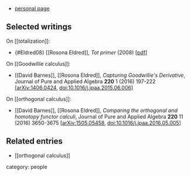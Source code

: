 
* [personal page](https://sites.google.com/site/rosonaeldred/info)



## Selected writings

On [[totalization]]:

* {#Eldred08} [[Rosona Eldred]], *Tot primer* (2008) &lbrack;[pdf](https://drive.google.com/file/d/0B6WoYElpsU2TTXdNbmNyXzZjamc/view)&rbrack;

On [[Goodwillie calculus]]:

* [[David Barnes]], [[Rosona Eldred]], *Capturing Goodwillie's Derivative*, Journal of Pure and Applied Algebra
**220** 1 (2016) 197-222 &lbrack;[arXiv:1406.0424](https://arxiv.org/abs/1406.0424), [doi:10.1016/j.jpaa.2015.06.006](https://doi.org/10.1016/j.jpaa.2015.06.006)&rbrack;

On [[orthogonal calculus]]:

* [[David Barnes]], [[Rosona Eldred]], _Comparing the orthogonal and homotopy functor calculi_, Journal of Pure and Applied Algebra **220** 11 (2016) 3650-3675 &lbrack;[arXiv:1505.05458](http://arxiv.org/abs/1505.05458), [doi:10.1016/j.jpaa.2016.05.005](https://doi.org/10.1016/j.jpaa.2016.05.005)&rbrack;


## Related entries 

* [[orthogonal calculus]]

category: people